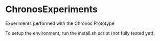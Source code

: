 # ChronosExperiments
Experiments performed with the Chronos Prototype

To setup the environment, run the install.sh script (not fully tested yet).
